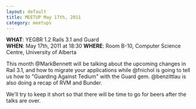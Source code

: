 ```yaml
---
layout: default
title: MEETUP May 17th, 2011
category: meetups
---
```


**WHAT**: YEGBR 1.2 Rails 3.1 and Guard  
**WHEN**: May 17th, 2011 at 18:30
**WHERE**: Room B-10, Computer Science Centre, University of Alberta  

This month @MarkBennett will be talking about the upcoming changes in Rail 3.1, and how to migrate your applications while @fnichol is going to tell us how to "Guarding Against Tedium" with the Guard gem. @benzittlau is also doing a recap of RVM and Bunder.

We'll try to keep it short so that there will be time to go for beers after the talks are over.
